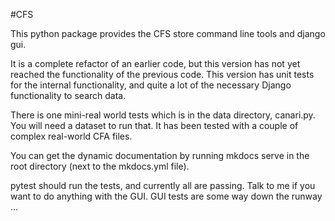 
#CFS

This python package provides the CFS store command line tools and django gui.

It is a complete refactor of an earlier code, but this version has not yet reached the functionality of the previous code. This version has unit tests for the internal functionality, and quite a lot of the necessary
Django functionality to search data.

There is one mini-real world tests which is in the data directory, canari.py. You will need a dataset to run that.
It has been tested with a couple of complex real-world CFA files.

You can get the dynamic documentation by running mkdocs serve in the root directory (next to the mkdocs.yml file).

pytest should run the tests, and currently all are passing. Talk to me if you want to do anything with the GUI. 
GUI tests are some way down the runway ...
